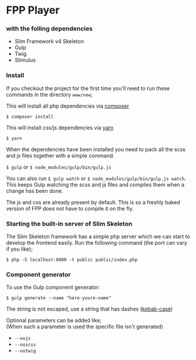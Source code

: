 # FPP Player

### with the folling dependencies
- Slim Framework v4 Skeleton
- Gulp
- Twig
- Stimulus

### Install
If you checkout the project for the first time you'll need to run these commands in the directory `www/new`;

This will install all php dependencies via [composer](https://getcomposer.org/doc/00-intro.md)

`$ composer install`


This will install css/js dependencies via [yarn](https://yarnpkg.com/)

`$ yarn`

When the dependencies have been installed you need to pack all the scss and js files together with a simple command.

`$ gulp` or `$ node_modules/gulp/bin/gulp.js`

You can also run `$ gulp watch` or `$ node_modules/gulp/bin/gulp.js watch`. This keeps Gulp watching the scss and js files and compiles them when a change has been done.

The js and css are already present by default. This is so a freshly baked version of FPP does not have to compile it on the fly.


### Starting the built-in server of Slim Skeleton

The Slim Skeleton framework has a simple php server which we can start to develop the frontend easily.
Run the following command (the port can vary if you like);

`$ php -S localhost:8080 -t public public/index.php`

### Component generator
To use the Gulp component generator:

`$ gulp generate --name "here-youre-name"`

The string is not escaped, use a string that has dashes ([kebab-case](https://wiki.c2.com/?KebabCase))

Optional parameters can be added like;<br>
(When such a parameter is used the specific file isn't generated)

* `--nojs`
* `--noscss`
* `--notwig`

